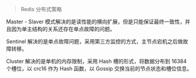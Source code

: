> Redis 分布式策略



Master - Slaver 模式解决的是读性能的横向扩展，但是只能保证最终一致性，并且因为单主结构的关系还存在单点故障的问题。

Sentinel 解决的是单点故障问题，采用第三方监控的方式，主节点宕机之后做故障转移。

Cluster 解决的是单机的内存限制，采用 Hash 槽的形式，将数据分布到 16384 个槽位，以 crc16 作为 Hash 函数，以 Gossip 交换当前的节点状态和槽位信息。